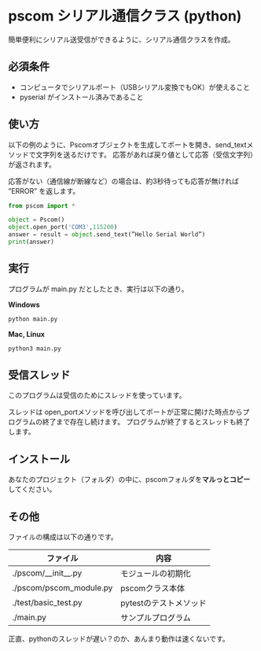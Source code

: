 # pscom シリアル通信クラス (python)

簡単便利にシリアル送受信ができるように、シリアル通信クラスを作成。

## 必須条件

- コンピュータでシリアルポート（USBシリアル変換でもOK）が使えること
- pyserial がインストール済みであること

## 使い方
以下の例のように、Pscomオブジェクトを生成してポートを開き、send_textメソッドで文字列を送るだけです。
応答があれば戻り値として応答（受信文字列）が返されます。

応答がない（通信線が断線など）の場合は、約3秒待っても応答が無ければ ”ERROR” を返します。

```python
from pscom import *

object = Pscom()
object.open_port('COM3',115200)
answer = result = object.send_text(”Hello Serial World”)
print(answer)
```

## 実行
プログラムが main.py だとしたとき、実行は以下の通り。

**Windows**
```bash
python main.py
```

**Mac, Linux**
```bash
python3 main.py
```

## 受信スレッド
このプログラムは受信のためにスレッドを使っています。

スレッドは open_portメソッドを呼び出してポートが正常に開けた時点からプログラムの終了まで存在し続けます。
プログラムが終了するとスレッドも終了します。

## インストール
あなたのプロジェクト（フォルダ）の中に、pscomフォルダを**マルっとコピー**してください。

## その他
ファイルの構成は以下の通りです。

|ファイル    |内容|
|--|--|
|./pscom/\_\_init\_\_.py |モジュールの初期化|
|./pscom/pscom_module.py |pscomクラス本体|
|./test/basic_test.py  |pytestのテストメソッド|
|./main.py |サンプルプログラム|


正直、pythonのスレッドが遅い？のか、あんまり動作は速くないです。

